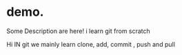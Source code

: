 # demo.

Some Description are here! i learn git from scratch

Hi IN git we mainly learn clone, add, commit , push and pull
